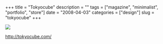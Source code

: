 +++
title = "Tokyocube"
description = ""
tags = ["magazine", "minimalist", "portfolio", "store"]
date = "2008-04-03"
categories = ["design"]
slug = "tokyocube"
+++


 

  <div id="screens-thumbs" class="clearfix">
    <div class="txt-center" id="design-submission"><a href="http://tokyocube.com/"><img id='bluga-thumbnail-1171' class='bluga-thumbnail large' src='/media/bluga/
wt47f521db18709_0.jpg'/></a></div>  
  </div>   
<p><a href="http://tokyocube.com/">http://tokyocube.com/</a></p>




